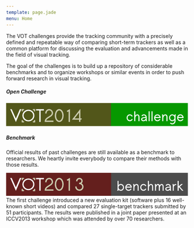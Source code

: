 ```yaml
---
template: page.jade
menu: Home
---
```


The VOT challenges provide the tracking community with a precisely defined and repeatable way of comparing short-term trackers as well as a common platform for discussing the evaluation and advancements made in the field of visual tracking.

The goal of the challenges is to build up a repository of considerable benchmarks and to organize workshops or similar events in order to push forward research in visual tracking.

##### Open Challenge

<a href="/vot2014/"><img alt="VOT2014 challenge" src="img/vot2014.png" /></a>
<br>

##### Benchmark

Official results of past challenges are still available as a benchmark to researchers. We heartly invite everybody to compare their methods with those results.

<a href="/vot2013/"><img alt="VOT2013 benchmark" src="img/vot2013.png" /></a>
The first challenge introduced a new evaluation kit (software plus 16 well-known short videos) and compared 27 single-target trackers submitted by 51 participants. The results were published in a joint paper presented at an ICCV2013 workshop which was attended by over 70 researchers.
